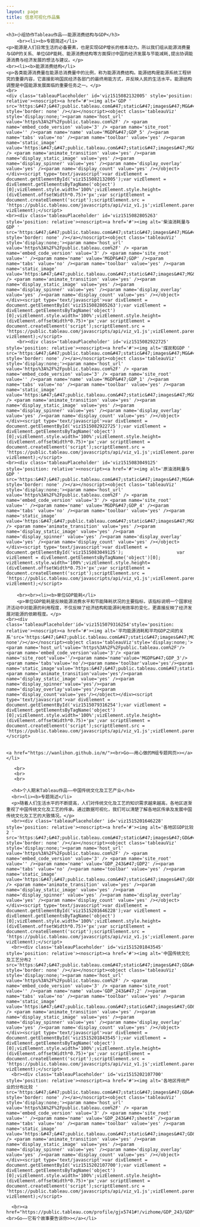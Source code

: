 ```yaml
---
layout: page
title: 信息可视化作品集
---
```

	<h3>小组协作Tableau作品——能源消费结构与GDP</h3>
        <br><li><b>专题简述</li>
	<p>能源是人们日常生活的必备要素，也是实现GDP增长的根本动力。所以我们组从能源消费量与GDP的关系、单位GDP能耗、能源消费结构等方面探讨中国的经济发展与节能减耗,提出协调能源消费与经济发展的想法与建议。</p>
	<br><li><b>能源消费结构</li>
	<p>各类能源消费量在能源总消费量中的比例，称为能源消费结构。能源结构是能源系统工程研究的重要内容，它直接影响国民经济各部门的最终用能方式，并反映人民的生活水平。能源结构调整是中国能源发展面临的重要任务之一。</p>
	<br>
	<div class='tableauPlaceholder' id='viz1515082132005' style='position: relative'><noscript><a href='#'><img alt='GDP ' src='https:&#47;&#47;public.tableau.com&#47;static&#47;images&#47;MG&#47;MGDP&#47;GDP_5&#47;1_rss.png' style='border: none' /></a></noscript><object class='tableauViz'  style='display:none;'><param name='host_url' value='https%3A%2F%2Fpublic.tableau.com%2F' /> <param name='embed_code_version' value='3' /> <param name='site_root' value='' /><param name='name' value='MGDP&#47;GDP_5' /><param name='tabs' value='no' /><param name='toolbar' value='yes' /><param name='static_image' value='https:&#47;&#47;public.tableau.com&#47;static&#47;images&#47;MG&#47;MGDP&#47;GDP_5&#47;1.png' /> <param name='animate_transition' value='yes' /><param name='display_static_image' value='yes' /><param name='display_spinner' value='yes' /><param name='display_overlay' value='yes' /><param name='display_count' value='yes' /></object></div><script type='text/javascript'>var divElement = document.getElementById('viz1515082132005');var vizElement = divElement.getElementsByTagName('object')[0];vizElement.style.width='100%';vizElement.style.height=(divElement.offsetWidth*0.75)+'px';var scriptElement = document.createElement('script');scriptElement.src = 'https://public.tableau.com/javascripts/api/viz_v1.js';vizElement.parentNode.insertBefore(scriptElement, vizElement);</script>
	<br><div class='tableauPlaceholder' id='viz1515082805263' style='position: relative'><noscript><a href='#'><img alt='柴油消耗量与GDP ' src='https:&#47;&#47;public.tableau.com&#47;static&#47;images&#47;MG&#47;MGDP&#47;GDP&#47;1_rss.png' style='border: none' /></a></noscript><object class='tableauViz'  style='display:none;'><param name='host_url' value='https%3A%2F%2Fpublic.tableau.com%2F' /> <param name='embed_code_version' value='3' /> <param name='site_root' value='' /><param name='name' value='MGDP&#47;GDP' /><param name='tabs' value='no' /><param name='toolbar' value='yes' /><param name='static_image' value='https:&#47;&#47;public.tableau.com&#47;static&#47;images&#47;MG&#47;MGDP&#47;GDP&#47;1.png' /> <param name='animate_transition' value='yes' /><param name='display_static_image' value='yes' /><param name='display_spinner' value='yes' /><param name='display_overlay' value='yes' /><param name='display_count' value='yes' /></object></div><script type='text/javascript'>var divElement = document.getElementById('viz1515082805263');var vizElement = divElement.getElementsByTagName('object')[0];vizElement.style.width='100%';vizElement.style.height=(divElement.offsetWidth*0.75)+'px';var scriptElement = document.createElement('script');scriptElement.src = 'https://public.tableau.com/javascripts/api/viz_v1.js';vizElement.parentNode.insertBefore(scriptElement, vizElement);</script>	
        <br><div class='tableauPlaceholder' id='viz1515082922725' style='position: relative'><noscript><a href='#'><img alt='煤炭和GDP ' src='https:&#47;&#47;public.tableau.com&#47;static&#47;images&#47;MG&#47;MGDP&#47;GDP_1&#47;1_rss.png' style='border: none' /></a></noscript><object class='tableauViz'  style='display:none;'><param name='host_url' value='https%3A%2F%2Fpublic.tableau.com%2F' /> <param name='embed_code_version' value='3' /> <param name='site_root' value='' /><param name='name' value='MGDP&#47;GDP_1' /><param name='tabs' value='no' /><param name='toolbar' value='yes' /><param name='static_image' value='https:&#47;&#47;public.tableau.com&#47;static&#47;images&#47;MG&#47;MGDP&#47;GDP_1&#47;1.png' /> <param name='animate_transition' value='yes' /><param name='display_static_image' value='yes' /><param name='display_spinner' value='yes' /><param name='display_overlay' value='yes' /><param name='display_count' value='yes' /></object></div><script type='text/javascript'>var divElement = document.getElementById('viz1515082922725');var vizElement = divElement.getElementsByTagName('object')[0];vizElement.style.width='100%';vizElement.style.height=(divElement.offsetWidth*0.75)+'px';var scriptElement = document.createElement('script');scriptElement.src = 'https://public.tableau.com/javascripts/api/viz_v1.js';vizElement.parentNode.insertBefore(scriptElement, vizElement);</script>
	<br><div class='tableauPlaceholder' id='viz1515083049125' style='position: relative'><noscript><a href='#'><img alt='原油消耗量与GDP ' src='https:&#47;&#47;public.tableau.com&#47;static&#47;images&#47;MG&#47;MGDP&#47;GDP_4&#47;1_rss.png' style='border: none' /></a></noscript><object class='tableauViz'  style='display:none;'><param name='host_url' value='https%3A%2F%2Fpublic.tableau.com%2F' /> <param name='embed_code_version' value='3' /> <param name='site_root' value='' /><param name='name' value='MGDP&#47;GDP_4' /><param name='tabs' value='no' /><param name='toolbar' value='yes' /><param name='static_image' value='https:&#47;&#47;public.tableau.com&#47;static&#47;images&#47;MG&#47;MGDP&#47;GDP_4&#47;1.png' /> <param name='animate_transition' value='yes' /><param name='display_static_image' value='yes' /><param name='display_spinner' value='yes' /><param name='display_overlay' value='yes' /><param name='display_count' value='yes' /></object></div><script type='text/javascript'>var divElement = document.getElementById('viz1515083049125');                    var vizElement = divElement.getElementsByTagName('object')[0];                    vizElement.style.width='100%';vizElement.style.height=(divElement.offsetWidth*0.75)+'px';var scriptElement = document.createElement('script');scriptElement.src = 'https://public.tableau.com/javascripts/api/viz_v1.js';vizElement.parentNode.insertBefore(scriptElement, vizElement);</script>	
		
        <br><br><li><b>单位GDP能耗</li>
        <p>单位GDP能耗是反映能源消费水平和节能降耗状况的主要指标，该指标说明一个国家经济活动中对能源的利用程度，不仅反映了经济结构和能源利用效率的变化，更直接反映了经济发展对能源的依赖程度。</p>
	<br><div class='tableauPlaceholder'id='viz1515079316254'style='position: relative'><noscript><a href='#'><img alt='平均能源消耗和平均GDP之间的关系'src='https:&#47;&#47;public.tableau.com&#47;static&#47;images&#47;MG&#47;MGDP&#47;GDP_3&#47;1_rss.png'style='border: none'/></a></noscript><object class='tableauViz'style='display:none;'><param name='host_url'value='https%3A%2F%2Fpublic.tableau.com%2F'/> <param name='embed_code_version'value='3'/> <param name='site_root'value=''/><param name='name'value='MGDP&#47;GDP_3'/><param name='tabs'value='no'/><param name='toolbar'value='yes'/><param name='static_image'value='https:&#47;&#47;public.tableau.com&#47;static&#47;images&#47;MG&#47;MGDP&#47;GDP_3&#47;1.png'/><param name='animate_transition'value='yes'/><param name='display_static_image' value='yes' /><param name='display_spinner'value='yes'/><param name='display_overlay'value='yes'/><param name='display_count'value='yes'/></object></div><script type='text/javascript'>var divElement = document.getElementById('viz1515079316254');var vizElement = divElement.getElementsByTagName('object')[0];vizElement.style.width='100%';vizElement.style.height=(divElement.offsetWidth*0.75)+'px';var scriptElement = document.createElement('script');scriptElement.src = 'https://public.tableau.com/javascripts/api/viz_v1.js';vizElement.parentNode.insertBefore(scriptElement,vizElement);</script>
	
	
	<a href="https://wanlihon.github.io/m/"><br>Go——用心做的M组专题网页>></a></li>

       <br>
       <br>
       <br>

      <h4>个人期末Tableau作品——中国传统文化及工艺产业</h4>
      <br><li><b>专题简述</li>
      <p>随着人们生活水平的不断提高，人们对传统文化及工艺的知识需求越来越高，各地区逐渐重视了中国传统文化及工艺的传承。通过数据可视化，我们可以清楚了解各地区传承及发展中国传统文化及工艺的大致情况。</p>
      <br><div class='tableauPlaceholder' id='viz1515201646228' style='position: relative'><noscript><a href='#'><img alt='各地区GDP比较2 ' src='https:&#47;&#47;public.tableau.com&#47;static&#47;images&#47;GD&#47;GDP_243&#47;GDP2&#47;1_rss.png' style='border: none' /></a></noscript><object class='tableauViz'  style='display:none;'><param name='host_url' value='https%3A%2F%2Fpublic.tableau.com%2F' /> <param name='embed_code_version' value='3' /> <param name='site_root' value='' /><param name='name' value='GDP_243&#47;GDP2' /><param name='tabs' value='no' /><param name='toolbar' value='yes' /><param name='static_image' value='https:&#47;&#47;public.tableau.com&#47;static&#47;images&#47;GD&#47;GDP_243&#47;GDP2&#47;1.png' /> <param name='animate_transition' value='yes' /><param name='display_static_image' value='yes' /><param name='display_spinner' value='yes' /><param name='display_overlay' value='yes' /><param name='display_count' value='yes' /></object></div><script type='text/javascript'>var divElement = document.getElementById('viz1515201646228');var vizElement = divElement.getElementsByTagName('object')[0];vizElement.style.width='100%';vizElement.style.height=(divElement.offsetWidth*0.75)+'px';var scriptElement = document.createElement('script');scriptElement.src = 'https://public.tableau.com/javascripts/api/viz_v1.js';vizElement.parentNode.insertBefore(scriptElement, vizElement);</script>
      <br><div class='tableauPlaceholder' id='viz1515201843545' style='position: relative'><noscript><a href='#'><img alt='中国传统文化及工艺分布2 ' src='https:&#47;&#47;public.tableau.com&#47;static&#47;images&#47;GD&#47;GDP_243&#47;2&#47;1_rss.png' style='border: none' /></a></noscript><object class='tableauViz'  style='display:none;'><param name='host_url' value='https%3A%2F%2Fpublic.tableau.com%2F' /> <param name='embed_code_version' value='3' /> <param name='site_root' value='' /><param name='name' value='GDP_243&#47;2' /><param name='tabs' value='no' /><param name='toolbar' value='yes' /><param name='static_image' value='https:&#47;&#47;public.tableau.com&#47;static&#47;images&#47;GD&#47;GDP_243&#47;2&#47;1.png' /> <param name='animate_transition' value='yes' /><param name='display_static_image' value='yes' /><param name='display_spinner' value='yes' /><param name='display_overlay' value='yes' /><param name='display_count' value='yes' /></object></div><script type='text/javascript'>var divElement = document.getElementById('viz1515201843545');var vizElement = divElement.getElementsByTagName('object')[0];vizElement.style.width='100%';vizElement.style.height=(divElement.offsetWidth*0.75)+'px';var scriptElement = document.createElement('script');scriptElement.src = 'https://public.tableau.com/javascripts/api/viz_v1.js';vizElement.parentNode.insertBefore(scriptElement, vizElement);</script>
      <br><div class='tableauPlaceholder' id='viz1515202107700' style='position: relative'><noscript><a href='#'><img alt='各地区传统产业的分布比较 ' src='https:&#47;&#47;public.tableau.com&#47;static&#47;images&#47;GD&#47;GDP_243&#47;sheet4&#47;1_rss.png' style='border: none' /></a></noscript><object class='tableauViz'  style='display:none;'><param name='host_url' value='https%3A%2F%2Fpublic.tableau.com%2F' /> <param name='embed_code_version' value='3' /> <param name='site_root' value='' /><param name='name' value='GDP_243&#47;sheet4' /><param name='tabs' value='no' /><param name='toolbar' value='yes' /><param name='static_image' value='https:&#47;&#47;public.tableau.com&#47;static&#47;images&#47;GD&#47;GDP_243&#47;sheet4&#47;1.png' /> <param name='animate_transition' value='yes' /><param name='display_static_image' value='yes' /><param name='display_spinner' value='yes' /><param name='display_overlay' value='yes' /><param name='display_count' value='yes' /></object></div><script type='text/javascript'>var divElement = document.getElementById('viz1515202107700');var vizElement = divElement.getElementsByTagName('object')[0];vizElement.style.width='100%';vizElement.style.height=(divElement.offsetWidth*0.75)+'px';var scriptElement = document.createElement('script');scriptElement.src = 'https://public.tableau.com/javascripts/api/viz_v1.js';vizElement.parentNode.insertBefore(scriptElement, vizElement);</script>
	      
      <br><a href="https://public.tableau.com/profile/gjx5741#!/vizhome/GDP_243/GDP"><br>Go——它有个故事要告诉你>></a></li>
